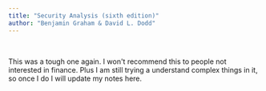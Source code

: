 ```yaml
---
title: "Security Analysis (sixth edition)"
author: "Benjamin Graham & David L. Dodd"
---
```


<br/>

This was a tough one again. I won't recommend this to people not interested in finance. Plus I am still trying a understand complex things in it, so once I do I will update my notes here.


<br/>
<br/>